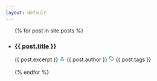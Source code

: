 ```yaml
---
layout: default
---
```


<ul>
  {% for post in site.posts %}
    <li>
      <h3><a href="{{ post.url }}">{{ post.title }}</a></h3>
      {{ post.excerpt }}
      <img src="/assets/img/account-outline.png" width="15" height="15"/>
      {{ post.author }}
      <img src="/assets/img/tag-outline.png" width="15" height="15"/>
      {{ post.tags }}
      <br><br>
    </li>
  {% endfor %}
</ul>